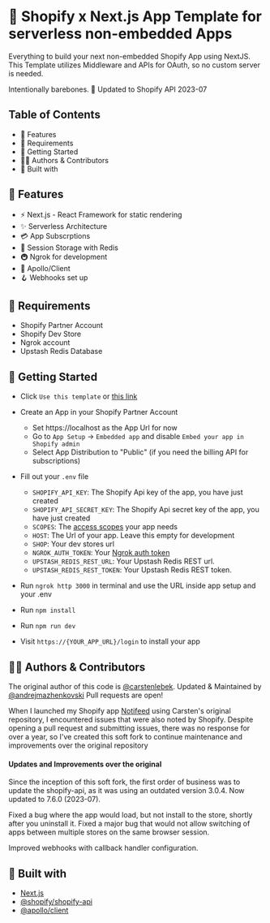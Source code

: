 # 🚀 Shopify x Next.js App Template for serverless non-embedded Apps

Everything to build your next non-embedded Shopify App using NextJS.
This Template utilizes Middleware and APIs for OAuth, so no custom server is needed.

Intentionally barebones. 🦴
Updated to Shopify API 2023-07

## Table of Contents

- 🤩 Features
- 👀 Requirements
- 🚀 Getting Started
- 👨‍💻 Authors & Contributors
- 🧰 Built with

## 🤩 Features

- ⚡ Next.js - React Framework for static rendering
- ✨ Serverless Architecture
- 💳 App Subscrptions
- 💾 Session Storage with Redis
- 🚇 Ngrok for development
- 🚀 Apollo/Client
- 🪝 Webhooks set up

## 👀 Requirements

- Shopify Partner Account
- Shopify Dev Store
- Ngrok account
- Upstash Redis Database

## 🚀 Getting Started

- Click `Use this template` or [this link](https://github.com/AndrejMazhenkovski/shopify-nextjs-non-embedded-app/generate)
- Create an App in your Shopify Partner Account
  - Set https://localhost as the App Url for now
  - Go to `App Setup` -> `Embedded app` and disable `Embed your app in Shopify admin`
  - Select App Distribution to "Public" (if you need the billing API for subscriptions)
- Fill out your `.env` file
  - `SHOPIFY_API_KEY`: The Shopify Api key of the app, you have just created
  - `SHOPIFY_API_SECRET_KEY`: The Shopify Api secret key of the app, you have just created
  - `SCOPES`: The [access scopes](https://shopify.dev/api/usage/access-scopes) your app needs
  - `HOST`: The Url of your app. Leave this empty for development
  - `SHOP`: Your dev stores url
  - `NGROK_AUTH_TOKEN`: Your [Ngrok auth token](https://dashboard.ngrok.com/get-started/your-authtoken)
  - `UPSTASH_REDIS_REST_URL`: Your Upstash Redis REST url.
  - `UPSTASH_REDIS_REST_TOKEN`: Your Upstash Redis REST token.
- Run `ngrok http 3000` in terminal and use the URL inside app setup and your .env
- Run `npm install`
- Run `npm run dev`

- Visit `https://{YOUR_APP_URL}/login` to install your app

## 👨‍💻 Authors & Contributors

The original author of this code is [@carstenlebek](https://github.com/carstenlebek).
Updated & Maintained by [@andrejmazhenkovski](https://github.com/AndrejMazhenkovski)
Pull requests are open!

When I launched my Shopify app [Notifeed](https://apps.shopify.com/notifeed) using Carsten's original repository, I encountered issues that were also noted by Shopify. Despite opening a pull request and submitting issues, there was no response for over a year, so I've created this soft fork to continue maintenance and improvements over the original repository

#### Updates and Improvements over the original

Since the inception of this soft fork, the first order of business was to update the shopify-api, as it was using an outdated version 3.0.4. Now updated to 7.6.0 (2023-07).

Fixed a bug where the app would load, but not install to the store, shortly after you uninstall it.
Fixed a major bug that would not allow switching of apps between multiple stores on the same browser session.

Improved webhooks with callback handler configuration.

## 🧰 Built with

- [Next.js](https://nextjs.org/)
- [@shopify/shopify-api](https://github.com/Shopify/shopify-node-api)
- [@apollo/client](https://www.apollographql.com/docs/react/)
